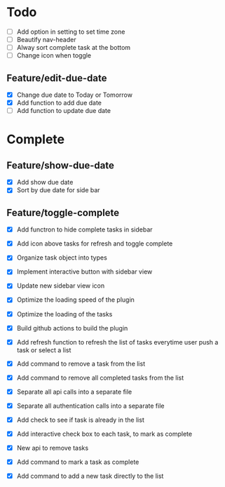 # Todo

- [ ] Add option in setting to set time zone
- [ ] Beautify nav-header
- [ ] Alway sort complete task at the bottom
- [ ] Change icon when toggle

## Feature/edit-due-date

- [x] Change due date to Today or Tomorrow
- [x] Add function to add due date
- [ ] Add function to update due date

# Complete

## Feature/show-due-date

- [x] Add show due date
- [x] Sort by due date for side bar

## Feature/toggle-complete

- [x] Add functron to hide complete tasks in sidebar
- [x] Add icon above tasks for refresh and toggle complete

- [x] Organize task object into types
- [x] Implement interactive button with sidebar view
- [x] Update new sidebar view icon
- [x] Optimize the loading speed of the plugin
- [x] Optimize the loading of the tasks
- [x] Build github actions to build the plugin
- [x] Add refresh function to refresh the list of tasks everytime user push a task or select a list
- [x] Add command to remove a task from the list
- [x] Add command to remove all completed tasks from the list
- [x] Separate all api calls into a separate file
- [x] Separate all authentication calls into a separate file
- [x] Add check to see if task is already in the list
- [x] Add interactive check box to each task, to mark as complete
- [x] New api to remove tasks
- [x] Add command to mark a task as complete
- [x] Add command to add a new task directly to the list
